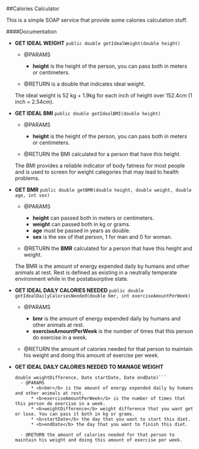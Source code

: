 ##Calories Calculator

This is a simple SOAP service that provide some calories calculation stuff.

####Documentation

* <b>GET IDEAL WEIGHT</b> ```public double getIdealWeight(double height)``` 
	- @PARAMS
		* <b>height</b> is the height of the person, you can pass both in meters or centimeters. 
	
	- @RETURN is a double that indicates ideal weight.
	
	The ideal weight is 52 kg + 1.9kg for each inch of height over 152.4cm (1 inch = 2.54cm).

* <b>GET IDEAL BMI</b> ```public double getIdealBMI(double height)``` 
	- @PARAMS
		* <b>height</b> is the height of the person, you can pass both in meters or centimeters. 
	
	- @RETURN the BMI calculated for a person that have this height.
	
	The BMI provides a reliable indicator of body fatness for most people and is used to screen for weight categories that may lead to health problems.

* <b>GET BMR</b> ```public double getBMR(double height, double weight, double age, int sex)``` 
	- @PARAMS
		* <b>height</b> can passed both in meters or centimeters.
		* <b>weight</b> can passed both in kg or grams.
		* <b>age</b> must be passed in years as double.
		* <b>sex</b> is the sex of that person, 1 for man and 0 for woman.
	
	- @RETURN the <b>BMR</b> calculated for a person that have this height and weight.
	
	The BMR is the amount of energy expended daily by humans and other animals at rest. Rest is defined as existing in a neutrally temperate environment while in the postabsorptive state.

* <b>GET IDEAL DAILY CALORIES NEEDED</b> 
  ```public double getIdealDailyCaloriesNeeded(double bmr, int exerciseAmountPerWeek)``` 
	- @PARAMS 
		* <b>bmr</b> is the amount of energy expended daily by humans and other animals at rest.
		* <b>exerciseAmountPerWeek</b> is the number of times that this person do exercise in a week.
	
	- @RETURN the amount of calories needed for that person to maintain his weight and doing this amount of exercise per week.

* <b>GET IDEAL DAILY CALORIES NEEDED TO MANAGE WEIGHT</b> 
  ```public double getDailyCaloriesNeededToManageWeight(double bmr, int exerciseAmountPerWeek, 
  double weightDifference, Date startDate, Date endDate)```
	- @PARAMS
		* <b>bmr</b> is the amount of energy expended daily by humans and other animals at rest. 
		* <b>exerciseAmountPerWeek</b> is the number of times that this person do exercise in a week.
		* <b>weightDifference</b> weight difference that you want get or lose. You can pass it both in kg or grams.
		* <b>startDate</b> the day that you want to start this diet.
		* <b>endDate</b> the day that you want to finish this diet.

	- @RETURN the amount of calories needed for that person to maintain his weight and doing this amount of exercise per week. 